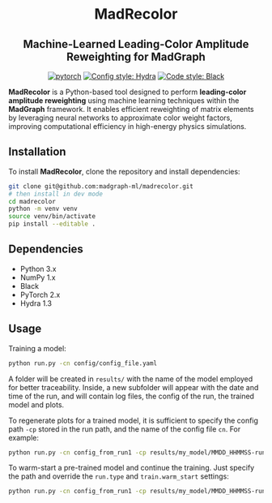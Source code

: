 <h1 align="center">MadRecolor</h1>

<h2 align="center">Machine-Learned Leading-Color Amplitude Reweighting for MadGraph</h2>

<p align="center">
<a href="https://pytorch.org"><img alt="pytorch" src="https://img.shields.io/badge/PyTorch-2.0-DC583A.svg?style=flat&logo=pytorch"></a>
<a href="https://hydra.cc/"><img alt="Config style: Hydra" src="https://img.shields.io/badge/Hydra-1.2-78a9c2"></a>
<a href="https://github.com/psf/black"><img alt="Code style: Black" src="https://img.shields.io/badge/Black-22.3-000000.svg"></a>
</p>

**MadRecolor** is a Python-based tool designed to perform **leading-color amplitude reweighting** using machine learning techniques within the **MadGraph** framework. It enables efficient reweighting of matrix elements by leveraging neural networks to approximate color weight factors, improving computational efficiency in high-energy physics simulations.

## Installation
To install **MadRecolor**, clone the repository and install dependencies:

```bash
git clone git@github.com:madgraph-ml/madrecolor.git
# then install in dev mode
cd madrecolor
python -m venv venv
source venv/bin/activate
pip install --editable .
```

## Dependencies
- Python 3.x
- NumPy 1.x
- Black
- PyTorch 2.x
- Hydra 1.3

## Usage

Training a model:
```sh
python run.py -cn config/config_file.yaml
```
A folder will be created in `results/` with the name of the model employed for better traceability. Inside, a new subfolder will appear with the date and time of the run, and will contain log files, the config of the run, the trained model and plots.

To regenerate plots for a trained model, it is sufficient to specify the config path `-cp` stored in the run path, and the name of the config file `cn`. For example:
```sh
python run.py -cn config_from_run1 -cp results/my_model/MMDD_HHMMSS-run1
```
To warm-start a pre-trained model and continue the training. Just specify the path and override the `run.type` and `train.warm_start` settings:
```sh
python run.py -cn config_from_run1 -cp results/my_model/MMDD_HHMMSS-run1 run.type=train train.warm_start=true
```
